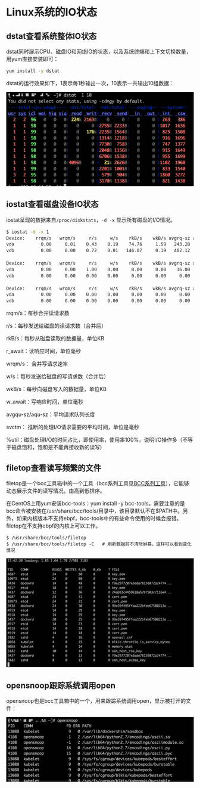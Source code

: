<!-- toc -->
# Linux系统的IO状态

## dstat查看系统整体IO状态 

dstat同时展示CPU、磁盘IO和网络IO的状态，以及系统终端和上下文切换数量，用yum直接安装即可：

```sh
yum install -y dstat
```

dstat的运行效果如下，1表示每1秒输出一次，10表示一共输出10组数据：

![dstat输出](/img/linux/dstat.png)

## iostat查看磁盘设备IO状态

iostat呈现的数据来自`/proc/diskstats`，`-d -x` 显示所有磁盘的I/O情况。

```sh
$ iostat -d -x 1
Device:    rrqm/s   wrqm/s     r/s     w/s    rkB/s    wkB/s avgrq-sz avgqu-sz   await r_await w_await  svctm  %util
vda          0.00     0.01    0.43    0.19    74.76     1.59   243.28     0.06    4.63    1.67   11.27  97.45   6.12
vdb          0.00     0.00    0.72    0.01   146.07     0.19   402.12     0.00    1.43    1.26   11.25   0.15   0.01

Device:    rrqm/s   wrqm/s     r/s     w/s    rkB/s    wkB/s avgrq-sz avgqu-sz   await r_await w_await  svctm  %util
vda          0.00     0.00    1.00    0.00     8.00     0.00    16.00     0.00    4.00    4.00    0.00   4.00   0.40
vdb          0.00     0.00    0.00    0.00     0.00     0.00     0.00     0.00    0.00    0.00    0.00   0.00   0.00

Device:    rrqm/s   wrqm/s     r/s     w/s    rkB/s    wkB/s avgrq-sz avgqu-sz   await r_await w_await  svctm  %util
vda          0.00     0.00    0.00    0.00     0.00     0.00     0.00     0.00    0.00    0.00    0.00   0.00   0.00
vdb          0.00     0.00    0.00    0.00     0.00     0.00     0.00     0.00    0.00    0.00    0.00   0.00   0.00
```

rrqm/s：每秒合并读请求数

r/s：每秒发送给磁盘的读请求数（合并后） 

rkB/s：每秒从磁盘读取的数据量，单位KB

r_await：读响应时间，单位毫秒

wrqm/s： 合并写请求速率

w/s：每秒发送给磁盘的写请求数（合并后）

wkB/s：每秒向磁盘写入的数据量，单位KB

w_await：写响应时间，单位毫秒

avgqu-sz/aqu-sz：平均请求队列长度

svctm： 推断的处理I/O请求需要的平均时间，单位是毫秒

%util：磁盘处理I/O的时间占比，即使用率，使用率100%，说明I/O操作多（不等于磁盘饱和，饱和是不能再接收新的读写)

## filetop查看读写频繁的文件

filetop是一个bcc工具箱中的一个工具（bcc系列工具见[BCC系列工具](chapter1/04-bcc-tools.md)），它能够动态展示文件的读写情况，由高到低排序。

在CentOS上用yum安装bcc-tools：yum install -y bcc-tools。需要注意的是bcc命令被安装在/usr/share/bcc/tools/目录中，该目录默认不在$PATH中。另外，如果内核版本不支持ebpf，bcc-tools中的有些命令使用的时候会报错。filetop在不支持ebpf的内核上可以工作。

```
$ /usr/share/bcc/tools/filetop    
$ /usr/share/bcc/tools/filetop -C   # 刷新数据前不清除屏幕，这样可以看到变化情况
```

![filetop输出](/img/linux/filetop.png)

## opensnoop跟踪系统调用open

opensnoop也是bcc工具箱中的一个，用来跟踪系统调用open，显示被打开的文件：

![opensnoop](/img/linux/opensnoop.png)
